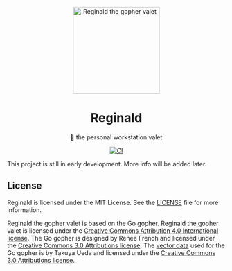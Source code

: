 <p align="center">
  <picture>
    <source media="(prefers-color-scheme: dark)" srcset="https://github.com/anttikivi/reginald/blob/main/.github/reginald-gray-suit.svg?raw=true">
    <source media="(prefers-color-scheme: light)" srcset="https://github.com/anttikivi/reginald/blob/main/.github/reginald-black-suit.svg?raw=true">
    <img alt="Reginald the gopher valet" src="https://github.com/anttikivi/reginald/blob/main/.github/reginald-black-suit.svg?raw=true" width="200" style="max-width: 100%;">
  </picture>
</p>

<h1 align="center">
  Reginald
</h1>

<div align="center">

👔 the personal workstation valet

[![CI](https://github.com/anttikivi/reginald/actions/workflows/ci.yml/badge.svg)](https://github.com/anttikivi/reginald/actions/workflows/ci.yml)

</div>

This project is still in early development. More info will be added later.

## License

Reginald is licensed under the MIT License. See the [LICENSE](LICENSE) file for
more information.

Reginald the gopher valet is based on the Go gopher. Reginald the gopher valet
is licensed under the
[Creative Commons Attribution 4.0 International license](https://creativecommons.org/licenses/by/4.0/).
The Go gopher is designed by Renee French and licensed under the
[Creative Commons 3.0 Attributions license](https://creativecommons.org/licenses/by/3.0/deed.en).
The [vector data](https://github.com/golang-samples/gopher-vector) used for the
Go gopher is by Takuya Ueda and licensed under the
[Creative Commons 3.0 Attributions license](https://creativecommons.org/licenses/by/3.0/deed.en).
